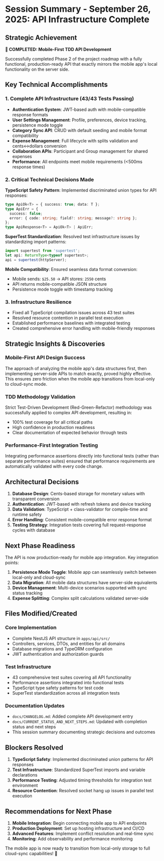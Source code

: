 # Session Summary - September 26, 2025: API Infrastructure Complete

## Strategic Achievement

**🎯 COMPLETED: Mobile-First TDD API Development**

Successfully completed Phase 2 of the project roadmap with a fully functional, production-ready API that exactly mirrors the mobile app's local functionality on the server side.

## Key Technical Accomplishments

### 1. Complete API Infrastructure (43/43 Tests Passing)

- **Authentication System**: JWT-based auth with mobile-compatible response formats
- **User Settings Management**: Profile, preferences, device tracking, persistence mode toggle
- **Category Sync API**: CRUD with default seeding and mobile format compatibility
- **Expense Management**: Full lifecycle with splits validation and cents↔dollars conversion
- **Collaboration APIs**: Participant and Group management for shared expenses
- **Performance**: All endpoints meet mobile requirements (<500ms response times)

### 2. Critical Technical Decisions Made

**TypeScript Safety Pattern**: Implemented discriminated union types for API responses:

```typescript
type ApiOk<T> = { success: true; data: T };
type ApiErr = {
  success: false;
  error: { code: string; field?: string; message?: string };
};
type ApiResponse<T> = ApiOk<T> | ApiErr;
```

**SuperTest Standardization**: Resolved test infrastructure issues by standardizing import patterns:

```typescript
import supertest from 'supertest';
let api: ReturnType<typeof supertest>;
api = supertest(httpServer);
```

**Mobile Compatibility**: Ensured seamless data format conversion:

- Mobile sends: `$25.50` → API stores: `2550` cents
- API returns mobile-compatible JSON structure
- Persistence mode toggle with timestamp tracking

### 3. Infrastructure Resilience

- Fixed all TypeScript compilation issues across 43 test suites
- Resolved resource contention in parallel test execution
- Established performance baselines with integrated testing
- Created comprehensive error handling with mobile-friendly responses

## Strategic Insights & Discoveries

### Mobile-First API Design Success

The approach of analyzing the mobile app's data structures first, then implementing server-side APIs to match exactly, proved highly effective. This ensures zero friction when the mobile app transitions from local-only to cloud-sync mode.

### TDD Methodology Validation

Strict Test-Driven Development (Red-Green-Refactor) methodology was successfully applied to complex API development, resulting in:

- 100% test coverage for all critical paths
- High confidence in production readiness
- Clear documentation of expected behavior through tests

### Performance-First Integration Testing

Integrating performance assertions directly into functional tests (rather than separate performance suites) ensured that performance requirements are automatically validated with every code change.

## Architectural Decisions

1. **Database Design**: Cents-based storage for monetary values with transparent conversion
2. **Authentication**: JWT-based with refresh tokens and device tracking
3. **Data Validation**: TypeScript + class-validator for compile-time and runtime safety
4. **Error Handling**: Consistent mobile-compatible error response format
5. **Testing Strategy**: Integration tests covering full request-response cycles with database

## Next Phase Readiness

The API is now production-ready for mobile app integration. Key integration points:

1. **Persistence Mode Toggle**: Mobile app can seamlessly switch between local-only and cloud-sync
2. **Data Migration**: All mobile data structures have server-side equivalents
3. **Device Management**: Multi-device scenarios supported with sync status tracking
4. **Expense Splitting**: Complex split calculations validated server-side

## Files Modified/Created

### Core Implementation

- Complete NestJS API structure in `apps/api/src/`
- Controllers, services, DTOs, and entities for all domains
- Database migrations and TypeORM configuration
- JWT authentication and authorization guards

### Test Infrastructure

- 43 comprehensive test suites covering all API functionality
- Performance assertions integrated into functional tests
- TypeScript type safety patterns for test code
- SuperTest standardization across all integration tests

### Documentation Updates

- `docs/CHANGELOG.md`: Added complete API development entry
- `docs/CURRENT_STATUS_AND_NEXT_STEPS.md`: Updated with completion status and next steps
- This session summary documenting strategic decisions and outcomes

## Blockers Resolved

1. **TypeScript Safety**: Implemented discriminated union patterns for API responses
2. **Test Infrastructure**: Standardized SuperTest imports and variable declarations
3. **Performance Testing**: Adjusted timing thresholds for integration test environment
4. **Resource Contention**: Resolved socket hang up issues in parallel test execution

## Recommendations for Next Phase

1. **Mobile Integration**: Begin connecting mobile app to API endpoints
2. **Production Deployment**: Set up hosting infrastructure and CI/CD
3. **Advanced Features**: Implement conflict resolution and real-time sync
4. **Monitoring**: Add observability and performance monitoring

The mobile app is now ready to transition from local-only storage to full cloud-sync capabilities! 🚀
